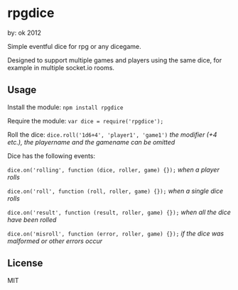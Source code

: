 rpgdice
=======
by: ok 2012


Simple eventful dice for rpg or any dicegame.

Designed to support multiple games and players using the same dice, for example in multiple socket.io rooms.

Usage
-----
Install the module:
`npm install rpgdice`

Require the module:
`var dice = require('rpgdice');`

Roll the dice:
`dice.roll('1d6+4', 'player1', 'game1')`
*the modifier (+4 etc.), the playername and the gamename can be omitted*

Dice has the following events:

`dice.on('rolling', function (dice, roller, game) {});` *when a player rolls*

`dice.on('roll', function (roll, roller, game) {});` *when a single dice rolls*

`dice.on('result', function (result, roller, game) {});` *when all the dice have been rolled*

`dice.on('misroll', function (error, roller, game) {});` *if the dice was malformed or other errors occur*

License
-------
MIT
